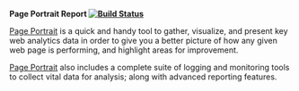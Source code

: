 **Page Portrait Report [![Build Status](https://api.travis-ci.org/PagePortrait/Report.svg?branch=master)](http://travis-ci.org/PagePortrait/Report)**

[Page Portrait](https://www.pageportrait.com) is a quick and handy tool to gather, visualize, and present key web analytics data in order to give you a better picture of how any given web page is performing, and highlight areas for improvement.

[Page Portrait](https://www.pageportrait.com) also includes a complete suite of logging and monitoring tools to collect vital data for analysis; along with advanced reporting features.
